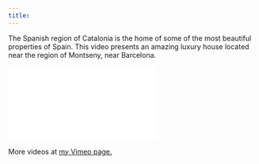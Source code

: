 ```yaml
---
title:
---
```


The Spanish region of Catalonia is the home of some of the most beautiful properties of Spain. This video presents an amazing luxury house located near the region of Montseny, near Barcelona.

<iframe src="//player.vimeo.com/video/108528071?title=0&amp;byline=0&amp;portrait=0" frameborder="0" webkitallowfullscreen mozallowfullscreen allowfullscreen></iframe>

More videos at [my Vimeo page.](http://vimeo.com/fabriziotappero)
